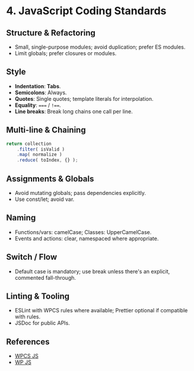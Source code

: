 # 4. JavaScript Coding Standards

## Structure & Refactoring
- Small, single-purpose modules; avoid duplication; prefer ES modules.
- Limit globals; prefer closures or modules.

## Style
- **Indentation**: **Tabs**.
- **Semicolons**: Always.
- **Quotes**: Single quotes; template literals for interpolation.
- **Equality**: `===` / `!==`.
- **Line breaks**: Break long chains one call per line.

## Multi-line & Chaining
```js
return collection
	.filter( isValid )
	.map( normalize )
	.reduce( toIndex, {} );
```
## Assignments & Globals

- Avoid mutating globals; pass dependencies explicitly.
- Use const/let; avoid var.

## Naming

- Functions/vars: camelCase; Classes: UpperCamelCase.
- Events and actions: clear, namespaced where appropriate.

## Switch / Flow

- Default case is mandatory; use break unless there's an explicit, commented fall-through.

## Linting & Tooling

- ESLint with WPCS rules where available; Prettier optional if compatible with rules.
- JSDoc for public APIs.

## References

- [WPCS JS](https://github.com/WordPress/wpcs-docs/blob/master/wordpress-coding-standards/javascript.md)
- [WP JS](https://developer.wordpress.org/coding-standards/wordpress-coding-standards/javascript/)
